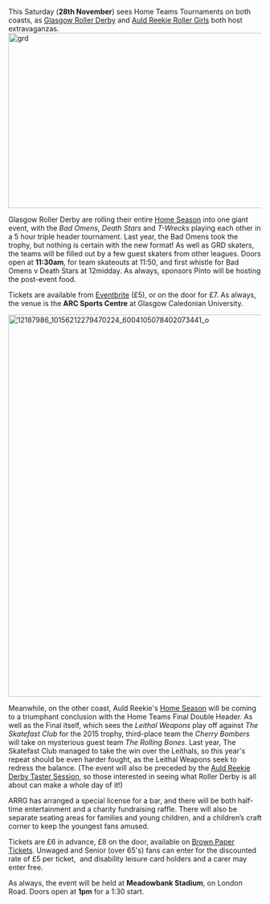 <html><body><p>This Saturday (<strong>28th November</strong>) sees Home Teams Tournaments on both coasts, as <a href="www.glasgowrollerderby.com">Glasgow Roller Derby</a> and <a href="http://arrg.co.uk/">Auld Reekie Roller Girls</a> both host extravaganzas.

<img class="alignnone size-full wp-image-4565" src="/2015/02/grd.jpg" alt="grd" width="960" height="349">

Glasgow Roller Derby are rolling their entire <a href="https://www.facebook.com/events/1507855322868655/">Home Season</a> into one giant event, with the <em>Bad Omens</em>, <em>Death Stars</em> and <em>T-Wrecks</em> playing each other in a 5 hour triple header tournament. Last year, the Bad Omens took the trophy, but nothing is certain with the new format! As well as GRD skaters, the teams will be filled out by a few guest skaters from other leagues. Doors open at <strong>11:30am</strong>, for team skateouts at 11:50, and first whistle for Bad Omens v Death Stars at 12midday. As always, sponsors Pinto will be hosting the post-event food.

Tickets are available from <a href="https://www.eventbrite.co.uk/e/glasgow-roller-derby-home-teams-2015-tickets-19466660305">Eventbrite</a> (£5), or on the door for £7. As always, the venue is the <strong>ARC Sports Centre</strong> at Glasgow Caledonian University.

<img class="alignnone size-full wp-image-5127" src="/2015/11/12187986_10156212279470224_6004105078402073441_o.jpg" alt="12187986_10156212279470224_6004105078402073441_o" width="2048" height="761">

Meanwhile, on the other coast, Auld Reekie's <a href="https://www.facebook.com/events/1640621156210592/">Home Season</a> will be coming to a triumphant conclusion with the Home Teams Final Double Header. As well as the Final itself, which sees the <em>Leithal Weapons</em> play off against <em>The Skatefast Club</em> for the 2015 trophy, third-place team the <em>Cherry Bombers</em> will take on mysterious guest team <em>The Rolling Bones</em>. Last year, The Skatefast Club managed to take the win over the Leithals, so this year's repeat should be even harder fought, as the Leithal Weapons seek to redress the balance. (The event will also be preceded by the <a href="https://www.facebook.com/events/528300763986400/">Auld Reekie Derby Taster Session</a>, so those interested in seeing what Roller Derby is all about can make a whole day of it!)

ARRG has arranged a special license for a bar, and there will be both half-time entertainment and a charity fundraising raffle. There will also be separate seating areas for families and young children, and a children’s craft corner to keep the youngest fans amused.

Tickets are £6 in advance, £8 on the door, available on <a href="http://www.brownpapertickets.com/event/2252540">Brown Paper Tickets</a>. Unwaged and Senior (over 65's) fans can enter for the discounted rate of £5 per ticket,  and disability leisure card holders and a carer may enter free.

As always, the event will be held at <strong>Meadowbank Stadium</strong>, on London Road. Doors open at <strong>1pm</strong> for a 1:30 start.</p></body></html>
